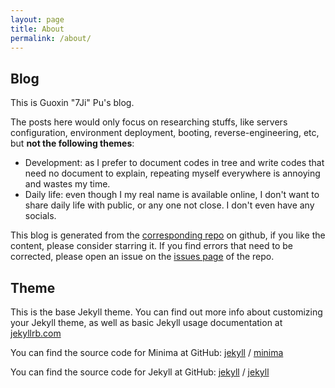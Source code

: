 ```yaml
---
layout: page
title: About
permalink: /about/
---
```


## Blog

This is Guoxin "7Ji" Pu's blog.

The posts here would only focus on researching stuffs, like servers configuration, environment deployment, booting, reverse-engineering, etc, but **not the following themes**:
- Development: as I prefer to document codes in tree and write codes that need no document to explain, repeating myself everywhere is annoying and wastes my time.
- Daily life: even though I my real name is available online, I don't want to share daily life with public, or any one not close. I don't even have any socials.

This blog is generated from the [corresponding repo](https://github.com/7Ji/7ji.github.io) on github, if you like the content, please consider starring it. If you find errors that need to be corrected, please open an issue on the [issues page](https://github.com/7Ji/7ji.github.io/issues) of the repo.

## Theme

This is the base Jekyll theme. You can find out more info about customizing your Jekyll theme, as well as basic Jekyll usage documentation at [jekyllrb.com](https://jekyllrb.com/)

You can find the source code for Minima at GitHub:
[jekyll][jekyll-organization] /
[minima](https://github.com/jekyll/minima)

You can find the source code for Jekyll at GitHub:
[jekyll][jekyll-organization] /
[jekyll](https://github.com/jekyll/jekyll)


[jekyll-organization]: https://github.com/jekyll

